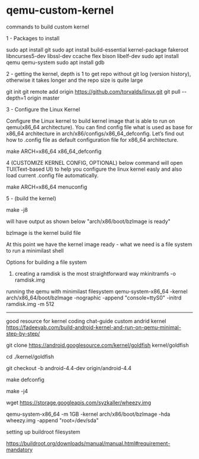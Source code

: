 # qemu-custom-kernel
commands to build custom kernel


1 - Packages to install

sudo apt install git
sudo apt install build-essential kernel-package fakeroot libncurses5-dev libssl-dev ccache flex bison libelf-dev
sudo apt install qemu qemu-system
sudo apt install gdb

2 - getting the kernel, depth is 1 to get repo without git log (version history), otherwise it takes longer and the repo size is quite large

git init
git remote add origin https://github.com/torvalds/linux.git
git pull --depth=1 origin master

3 - Configure the Linux Kernel

Configure the Linux kernel to build kernel image that is able to run on qemu(x86_64 architecture). You can find config file what is used as base for x86_64 architecture in arch/x86/configs/x86_64_defconfig. Let’s find out how to .config file as default configuration file for x86_64 architecture.

make ARCH=x86_64 x86_64_defconfig   

4 (CUSTOMIZE KERNEL CONFIG, OPTIONAL) below command will open TUI(Text-based UI) to help you configure the linux kernel easly and also load current .config file automatically.

make ARCH=x86_64 menuconfig

5 - (build the kernel)

make -j8

will have output as shown below
"arch/x86/boot/bzImage is ready"

bzImage is the kernel build file

At this point we have the kernel image ready -  what we need is a file system to run a minimilast shell

Options for building a file system
1) creating a ramdisk is the most straightforward way
mkinitramfs -o ramdisk.img 

running the qemu with minimilast filesystem
qemu-system-x86_64 -kernel arch/x86_64/boot/bzImage -nographic -append "console=ttyS0" -initrd ramdisk.img -m 512

-------------------
good resource for kernel coding chat-guide
custom andrid kernel 
https://fadeevab.com/build-android-kernel-and-run-on-qemu-minimal-step-by-step/

git clone https://android.googlesource.com/kernel/goldfish kernel/goldfish

cd ./kernel/goldfish

git checkout -b android-4.4-dev origin/android-4.4

make defconfig

make -j4

wget https://storage.googleapis.com/syzkaller/wheezy.img

qemu-system-x86_64 -m 1GB -kernel arch/x86/boot/bzImage -hda wheezy.img -append "root=/dev/sda"


setting up buildroot filesystem

https://buildroot.org/downloads/manual/manual.html#requirement-mandatory

